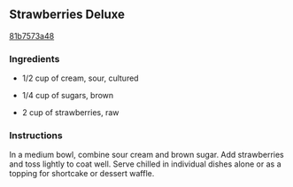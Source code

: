 ## Strawberries Deluxe

[81b7573a48](http://www.foodgeeks.com/recipes/6782)

### Ingredients

 - 1/2 cup of cream, sour, cultured

 - 1/4 cup of sugars, brown

 - 2 cup of strawberries, raw

### Instructions

In a medium bowl, combine sour cream and brown sugar. Add strawberries and toss lightly to coat well. Serve chilled in individual dishes alone or as a topping for shortcake or dessert waffle.